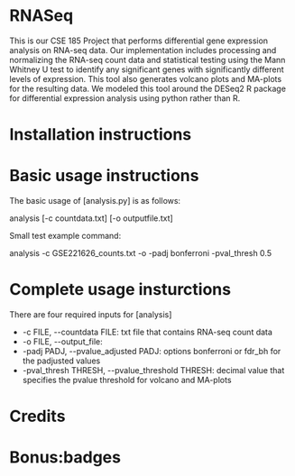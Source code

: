 # RNASeq
This is our CSE 185 Project that performs differential gene expression analysis on RNA-seq data. Our implementation includes processing and normalizing the RNA-seq count data and statistical testing using the Mann Whitney U test to identify any significant genes with significantly different levels of expression. This tool also generates volcano plots and MA-plots for the resulting data. We modeled this tool around the DESeq2 R package for differential expression analysis using python rather than R.

# Installation instructions

# Basic usage instructions
The basic usage of [analysis.py] is as follows:

analysis [-c countdata.txt] [-o outputfile.txt]

Small test example command:

analysis -c GSE221626_counts.txt -o -padj bonferroni -pval_thresh 0.5

# Complete usage insturctions
There are four required inputs for [analysis]

* -c FILE, --countdata FILE: txt file that contains RNA-seq count data
* -o FILE, --output_file:
* -padj PADJ, --pvalue_adjusted PADJ: options bonferroni or fdr_bh for the padjusted values
* -pval_thresh THRESH, --pvalue_threshold THRESH: decimal value that specifies the pvalue threshold for volcano and MA-plots

# Credits

# Bonus:badges